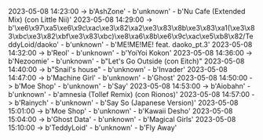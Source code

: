 2023-05-08 14:23:00 -> b'AshZone' - b'unknown' - b'Nu Cafe (Extended Mix) (con Little Nii)'
2023-05-08 14:29:00 -> b'\xe6\x97\xa5\xe6\x9c\xac\xe3\x82\xa2\xe3\x83\x8b\xe3\x83\xa1(\xe3\x83\xbc\xe3\x82\xbf\xe3\x83\xbc)\xe8\xa6\x8b\xe6\x9c\xac\xe5\xb8\x82/TeddyLoid/daoko' - b'unknown' - b'ME!ME!ME! feat. daoko_pt.3'
2023-05-08 14:32:00 -> b'Reol' - b'unknown' - b'YoiYoi Kokon'
2023-05-08 14:36:00 -> b'Nezoomie' - b'unknown' - b"Let's Go Outside (con Eitch)"
2023-05-08 14:40:00 -> b"Snail's house" - b'unknown' - b'Invader'
2023-05-08 14:47:00 -> b'Machine Girl' - b'unknown' - b'Ghost'
2023-05-08 14:50:00 -> b'Moe Shop' - b'unknown' - b'Say'
2023-05-08 14:53:00 -> b'Aiobahn' - b'unknown' - b'amnesia (Tollef Remix) (con Rionos)'
2023-05-08 14:57:00 -> b'Rainych' - b'unknown' - b'Say So (Japanese Version)'
2023-05-08 15:01:00 -> b'Moe Shop' - b'unknown' - b'Kawaii Desho'
2023-05-08 15:04:00 -> b'Ghost Data' - b'unknown' - b'Magical Girls'
2023-05-08 15:10:00 -> b'TeddyLoid' - b'unknown' - b'Fly Away'
